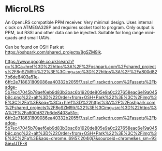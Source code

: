 # MicroLRS
An OpenLRS compatible PPM receiver. Very minimal design. Uses internal clock on ATMEGA328P and requires socket tool to program. Only output is PPM, but RSSI and other data can be injected. Suitable for long range mini-quads and small UAVs.

Can be found on OSH Park at https://oshpark.com/shared_projects/8gSZM9lk.

https://www.google.co.uk/search?q=%3Ca+href%3D%22https%3A%2F%2Foshpark.com%2Fshared_projects%2F8gSZM9lk%22%3E%3Cimg+src%3D%22https%3A%2F%2Fa800d827b6de8403a51e-6ffc2e718631809086ea40332b2055f7.ssl.cf1.rackcdn.com%2Fassets%2Fbadge-5b7ec47045b78aef6eb9d83b3bac6b1920de805e9a0c227658eac6e19a045b9c.png%22+alt%3D%22Order+from+OSH+Park%22%3E%3C%2Fimg%3E%3C%2Fa%3E&oq=%3Ca+href%3D%22https%3A%2F%2Foshpark.com%2Fshared_projects%2F8gSZM9lk%22%3E%3Cimg+src%3D%22https%3A%2F%2Fa800d827b6de8403a51e-6ffc2e718631809086ea40332b2055f7.ssl.cf1.rackcdn.com%2Fassets%2Fbadge-5b7ec47045b78aef6eb9d83b3bac6b1920de805e9a0c227658eac6e19a045b9c.png%22+alt%3D%22Order+from+OSH+Park%22%3E%3C%2Fimg%3E%3C%2Fa%3E&aqs=chrome..69i57.204j0j7&sourceid=chrome&es_sm=93&ie=UTF-8
